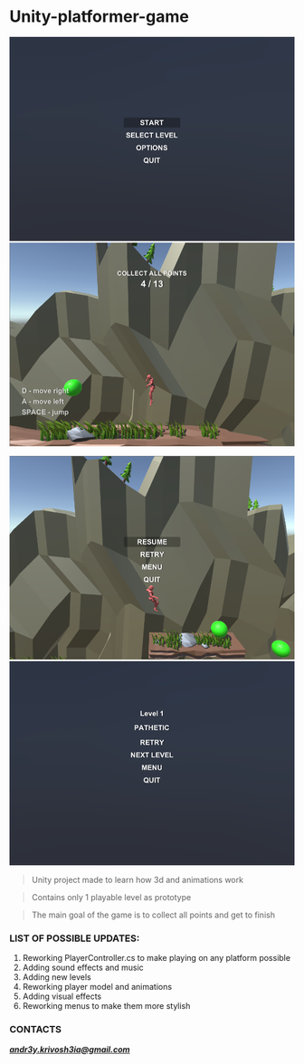 # Unity-platformer-game
![alt text](https://github.com/He11B1azzzer/Unity-platformer-game/blob/master/ImagesForGit/1.png?raw=true)
![alt text](https://github.com/He11B1azzzer/Unity-platformer-game/blob/master/ImagesForGit/2.png?raw=true)

![alt text](https://github.com/He11B1azzzer/Unity-platformer-game/blob/master/ImagesForGit/3.png?raw=true)
![alt text](https://github.com/He11B1azzzer/Unity-platformer-game/blob/master/ImagesForGit/4.png?raw=true)

> Unity project made to learn how 3d and animations work

> Contains only 1 playable level as prototype

> The main goal of the game is to collect all points and get to finish

### LIST OF POSSIBLE UPDATES:

1. Reworking PlayerController.cs to make playing on any platform possible
2. Adding sound effects and music
3. Adding new levels
4. Reworking player model and animations
5. Adding visual effects
6. Reworking menus to make them more stylish

### CONTACTS

***andr3y.krivosh3ia@gmail.com***
